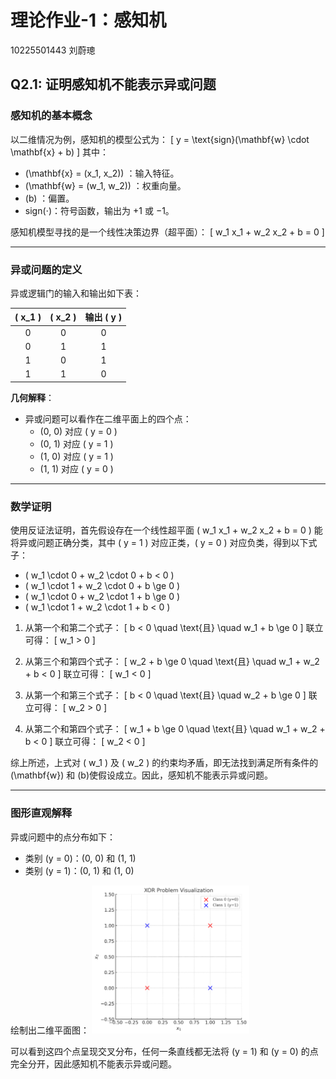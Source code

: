 # 理论作业-1：感知机
10225501443 刘蔚璁

## Q2.1: 证明感知机不能表示异或问题

### 感知机的基本概念
以二维情况为例，感知机的模型公式为：
\[
y = \text{sign}(\mathbf{w} \cdot \mathbf{x} + b)
\]
其中：
- \(\mathbf{x} = (x_1, x_2)\) ：输入特征。
- \(\mathbf{w} = (w_1, w_2)\) ：权重向量。
- \(b\) ：偏置。
- $\text{sign}(\cdot)$：符号函数，输出为 $+1$ 或 $-1$。

感知机模型寻找的是一个线性决策边界（超平面）：
\[
w_1 x_1 + w_2 x_2 + b = 0
\]

---
### 异或问题的定义
异或逻辑门的输入和输出如下表：

| \( x_1 \) | \( x_2 \) | 输出 \( y \) |
|:---------:|:---------:|:-----------:|
| 0         | 0         | 0           |
| 0         | 1         | 1           |
| 1         | 0         | 1           |
| 1         | 1         | 0           |



**几何解释**：
- 异或问题可以看作在二维平面上的四个点：
  - (0, 0) 对应 \( y = 0 \)
  - (0, 1) 对应 \( y = 1 \)
  - (1, 0) 对应 \( y = 1 \)
  - (1, 1) 对应 \( y = 0 \)



---



### 数学证明
使用反证法证明，首先假设存在一个线性超平面 \( w_1 x_1 + w_2 x_2 + b = 0 \) 能将异或问题正确分类，其中 \( y = 1 \) 对应正类，\( y = 0 \) 对应负类，得到以下式子：
- \( w_1 \cdot 0 + w_2 \cdot 0 + b < 0 \) 
- \( w_1 \cdot 1 + w_2 \cdot 0 + b \ge 0 \) 
- \( w_1 \cdot 0 + w_2 \cdot 1 + b \ge 0 \) 
- \( w_1 \cdot 1 + w_2 \cdot 1 + b < 0 \) 

1. 从第一个和第二个式子：
    \[
    b < 0 \quad \text{且} \quad w_1 + b \ge 0
    \]
    联立可得：
    \[
    w_1 > 0
    \]

2. 从第三个和第四个式子：
   \[
   w_2 + b \ge 0 \quad \text{且} \quad w_1 + w_2 + b < 0
   \]
   联立可得：
   \[
   w_1 < 0
   \]

3. 从第一个和第三个式子：
    \[
    b < 0 \quad \text{且} \quad w_2 + b \ge 0
    \]
    联立可得：
    \[
    w_2 > 0
    \]
4. 从第二个和第四个式子：
   \[
   w_1 + b \ge 0 \quad \text{且} \quad w_1 + w_2 + b < 0
   \]
   联立可得：
   \[
   w_2 < 0
   \]





综上所述，上式对 \( w_1 \) 及 \( w_2 \) 的约束均矛盾，即无法找到满足所有条件的 \(\mathbf{w}\) 和 \(b\)使假设成立。因此，感知机不能表示异或问题。

---

### 图形直观解释
异或问题中的点分布如下：

- 类别 \(y = 0\)：(0, 0) 和 (1, 1)
- 类别 \(y = 1\)：(0, 1) 和 (1, 0)

绘制出二维平面图：
<img src="output.png" width=50%>

可以看到这四个点呈现交叉分布，任何一条直线都无法将 \(y = 1\) 和 \(y = 0\) 的点完全分开，因此感知机不能表示异或问题。
